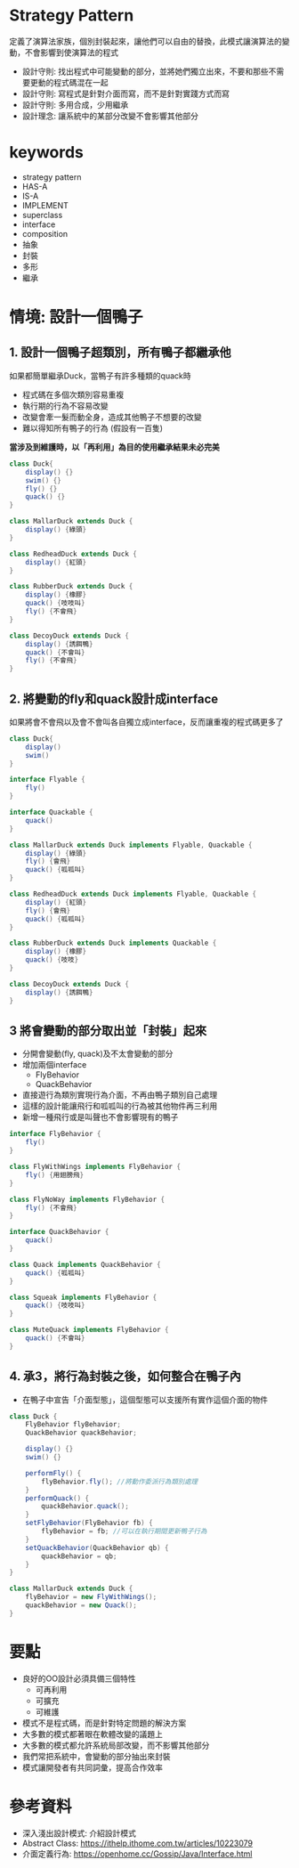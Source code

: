 # Strategy Pattern
定義了演算法家族，個別封裝起來，讓他們可以自由的替換，此模式讓演算法的變動，不會影響到使演算法的程式
- 設計守則: 找出程式中可能變動的部分，並將她們獨立出來，不要和那些不需要更動的程式碼混在一起
- 設計守則: 寫程式是針對介面而寫，而不是針對實踐方式而寫
- 設計守則: 多用合成，少用繼承
- 設計理念: 讓系統中的某部分改變不會影響其他部分

# keywords
- strategy pattern
- HAS-A
- IS-A
- IMPLEMENT
- superclass
- interface
- composition
- 抽象
- 封裝
- 多形
- 繼承


# 情境: 設計一個鴨子

## 1. 設計一個鴨子超類別，所有鴨子都繼承他
如果都簡單繼承Duck，當鴨子有許多種類的quack時
- 程式碼在多個次類別容易重複
- 執行期的行為不容易改變
- 改變會牽一髮而動全身，造成其他鴨子不想要的改變
- 難以得知所有鴨子的行為 (假設有一百隻)

**當涉及到維護時，以「再利用」為目的使用繼承結果未必完美**
```Java
class Duck{
    display() {}
    swim() {}
    fly() {}
    quack() {}
}

class MallarDuck extends Duck {
    display() {綠頭}
}

class RedheadDuck extends Duck {
    display() {紅頭}
}

class RubberDuck extends Duck {
    display() {橡膠}
    quack() {吱吱叫}
    fly() {不會飛}
}

class DecoyDuck extends Duck {
    display() {誘餌鴨}
    quack() {不會叫}
    fly() {不會飛}
}
```


## 2. 將變動的fly和quack設計成interface
如果將會不會飛以及會不會叫各自獨立成interface，反而讓重複的程式碼更多了
```Java
class Duck{
    display()
    swim()
}

interface Flyable {
    fly()
}

interface Quackable {
    quack()
}

class MallarDuck extends Duck implements Flyable, Quackable {
    display() {綠頭}
    fly() {會飛}
    quack() {呱呱叫}
}

class RedheadDuck extends Duck implements Flyable, Quackable {
    display() {紅頭}
    fly() {會飛}
    quack() {呱呱叫}
}

class RubberDuck extends Duck implements Quackable {
    display() {橡膠}
    quack() {吱吱}
}

class DecoyDuck extends Duck {
    display() {誘餌鴨}
}
```


## 3 將會變動的部分取出並「封裝」起來
- 分開會變動(fly, quack)及不太會變動的部分
- 增加兩個interface
    - FlyBehavior
    - QuackBehavior
- 直接遊行為類別實現行為介面，不再由鴨子類別自己處理
- 這樣的設計能讓飛行和呱呱叫的行為被其他物件再三利用
- 新增一種飛行或是叫聲也不會影響現有的鴨子

```Java
interface FlyBehavior {
    fly()
}

class FlyWithWings implements FlyBehavior {
    fly() {用翅膀飛}
}

class FlyNoWay implements FlyBehavior {
    fly() {不會飛}
}
```

```Java
interface QuackBehavior {
    quack()
}

class Quack implements QuackBehavior {
    quack() {呱呱叫}
}

class Squeak implements FlyBehavior {
    quack() {吱吱叫}
}

class MuteQuack implements FlyBehavior {
    quack() {不會叫}
}
```


## 4. 承3，將行為封裝之後，如何整合在鴨子內
- 在鴨子中宣告「介面型態」，這個型態可以支援所有實作這個介面的物件

```Java
class Duck {
    FlyBehavior flyBehavior;
    QuackBehavior quackBehavior;

    display() {}
    swim() {}

    performFly() {
        flyBehavior.fly(); //將動作委派行為類別處理
    }
    performQuack() {
        quackBehavior.quack();
    }
    setFlyBehavior(FlyBehavior fb) {
        flyBehavior = fb; //可以在執行期間更新鴨子行為
    }
    setQuackBehavior(QuackBehavior qb) {
        quackBehavior = qb;
    }
}

class MallarDuck extends Duck {
    flyBehavior = new FlyWithWings();
    quackBehavior = new Quack();
}

```

# 要點
- 良好的OO設計必須具備三個特性
    - 可再利用
    - 可擴充
    - 可維護
- 模式不是程式碼，而是針對特定問題的解決方案
- 大多數的模式都著眼在軟體改變的議題上
- 大多數的模式都允許系統局部改變，而不影響其他部分
- 我們常把系統中，會變動的部分抽出來封裝
- 模式讓開發者有共同詞彙，提高合作效率


# 參考資料
- 深入淺出設計模式: 介紹設計模式
- Abstract Class: https://ithelp.ithome.com.tw/articles/10223079
- 介面定義行為: https://openhome.cc/Gossip/Java/Interface.html
